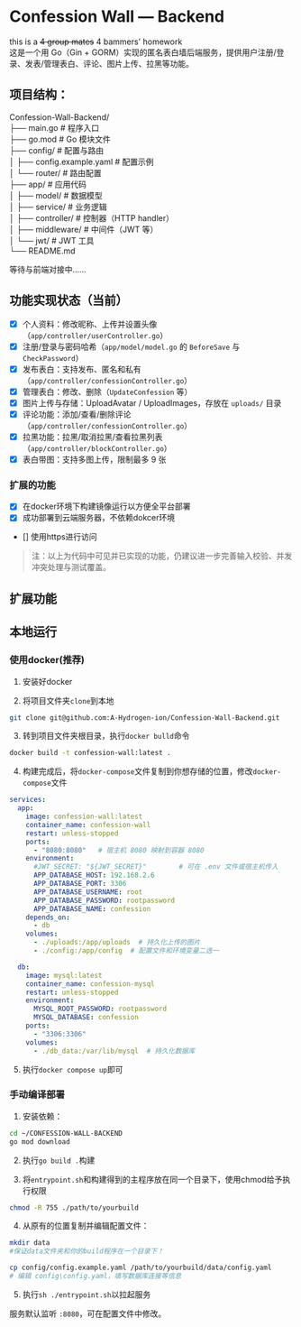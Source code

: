 # Confession Wall — Backend
this is a ~~4 group mates~~ 4 bammers' homework    <br>
这是一个用 Go（Gin + GORM）实现的匿名表白墙后端服务，提供用户注册/登录、发表/管理表白、评论、图片上传、拉黑等功能。

## 项目结构：

Confession-Wall-Backend/<br>
├── main.go                 # 程序入口<br>
├── go.mod                  # Go 模块文件<br>
├── config/                 # 配置与路由<br>
│   ├── config.example.yaml # 配置示例<br>
│   └── router/             # 路由配置<br>
├── app/                    # 应用代码<br>
│   ├── model/              # 数据模型<br>
│   ├── service/            # 业务逻辑<br>
│   ├── controller/         # 控制器（HTTP handler）<br>
│   ├── middleware/         # 中间件（JWT 等）<br>
│   └── jwt/                # JWT 工具<br>
└── README.md<br>

等待与前端对接中……

## 功能实现状态（当前）

- [x] 个人资料：修改昵称、上传并设置头像（`app/controller/userController.go`）
- [x] 注册/登录与密码哈希（`app/model/model.go` 的 `BeforeSave` 与 `CheckPassword`）
- [x] 发布表白：支持发布、匿名和私有（`app/controller/confessionController.go`）
- [x] 管理表白：修改、删除（`UpdateConfession` 等）
- [x] 图片上传与存储：UploadAvatar / UploadImages，存放在 `uploads/` 目录
- [x] 评论功能：添加/查看/删除评论（`app/controller/confessionController.go`）
- [x] 拉黑功能：拉黑/取消拉黑/查看拉黑列表（`app/controller/blockController.go`）
- [x] 表白带图：支持多图上传，限制最多 9 张

### 扩展的功能
- [x] 在docker环境下构建镜像运行以方便全平台部署
- [x] 成功部署到云端服务器，不依赖dokcer环境
- [] 使用https进行访问

> 注：以上为代码中可见并已实现的功能，仍建议进一步完善输入校验、并发冲突处理与测试覆盖。

## 扩展功能

## 本地运行

### 使用docker(推荐)

1. 安装好docker

2. 将项目文件夹`clone`到本地

```bash
git clone git@github.com:A-Hydrogen-ion/Confession-Wall-Backend.git
```
3. 转到项目文件夹根目录，执行`docker bulld`命令
```bash
docker build -t confession-wall:latest .
```
4. 构建完成后，将`docker-compose`文件复制到你想存储的位置，修改`docker-compose`文件
```yaml
services:
  app:
    image: confession-wall:latest
    container_name: confession-wall
    restart: unless-stopped
    ports:
      - "8080:8080"   # 宿主机 8080 映射到容器 8080
    environment:
      #JWT_SECRET: "${JWT_SECRET}"        # 可在 .env 文件或宿主机传入
      APP_DATABASE_HOST: 192.168.2.6       
      APP_DATABASE_PORT: 3306
      APP_DATABASE_USERNAME: root
      APP_DATABASE_PASSWORD: rootpassword
      APP_DATABASE_NAME: confession
    depends_on:
      - db
    volumes:
      - ./uploads:/app/uploads  # 持久化上传的图片
      - ./config:/app/config  # 配置文件和环境变量二选一

  db:
    image: mysql:latest
    container_name: confession-mysql
    restart: unless-stopped
    environment:
      MYSQL_ROOT_PASSWORD: rootpassword
      MYSQL_DATABASE: confession
    ports:
      - "3306:3306"
    volumes:
      - ./db_data:/var/lib/mysql  # 持久化数据库
```
5. 执行`docker compose up`即可
### 手动编译部署

1. 安装依赖：

```bash
cd ~/CONFESSION-WALL-BACKEND
go mod download
```
2. 执行`go build .`构建

3. 将`entrypoint.sh`和构建得到的主程序放在同一个目录下，使用chmod给予执行权限
```bash
chmod -R 755 ./path/to/yourbuild
```

4. 从原有的位置复制并编辑配置文件：
```bash
mkdir data
#保证data文件夹和你的build程序在一个目录下！
```

```bash
cp config/config.example.yaml /path/to/yourbuild/data/config.yaml
# 编辑 config\config.yaml，填写数据库连接等信息
```

5. 执行`sh ./entrypoint.sh`以拉起服务

服务默认监听 `:8080`，可在配置文件中修改。
